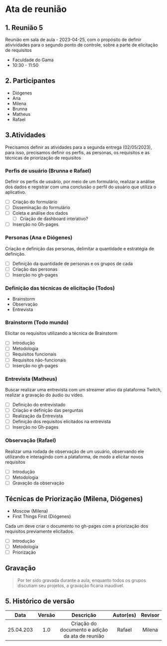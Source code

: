 # Ata de reunião

## 1. Reunião 5

Reunião em sala de aula - 2023-04-25, com o propósito de definir ativividades para o segundo ponto de controle, sobre a parte de elicitação de requisitos
- Faculdade do Gama
- 10:30 - 11:50

## 2. Participantes
- Diógenes
- Ana
- Milena
- Brunna
- Matheus
- Rafael

## 3.Atividades

Precisamos definir as atividades para a segunda entrega (02/05/2023), para isso, precisamos definir os perfis, as personas, os requisitos e as técnicas de priorização de requisitos

### Perfis de usuário (Brunna e Rafael)

Definir os perfis de usuário, por meio de um formulário, realizar a análise dos dados e registrar com uma conclusão o perfil do usuário que utiliza o aplicativo.

- [ ] Criação do formulário
- [ ] Disseminação do formulário
- [ ] Coleta e análise dos dados
	- [ ] Criação de dashboard interativo?
- [ ] Inserção no Gh-pages

### Personas (Ana e Diógenes)

Criação e definição das personas, delimitar a quantidade e estratégia de definição.

- [ ] Definição da quantidade de personas e os grupos de cada
- [ ] Criação das personas
- [ ] Inserção no gh-pages

### Definição das técnicas de elicitação (Todos)

- Brainstorm
- Observação 
- Entrevista

### Brainstorm (Todo mundo)

Elicitar os requisitos utilizando a técnica de Brainstorm

- [ ] Introdução
- [ ] Metodologia
- [ ] Requisitos funcionais
- [ ] Requisitos não-funcionais
- [ ] Inserção no gh-pages

### Entrevista (Matheus)

Buscar realizar uma entrevista com um streamer ativo da plataforma Twitch, realizar a gravação do áudio ou vídeo.

- [ ] Definição do entrevistado
- [ ] Criação e definição das perguntas
- [ ] Realização da Entrevista
- [ ] Definição dos requisitos elicitados na entrevista
- [ ] Inserção no Gh-pages

### Observação (Rafael)

Realizar uma rodada de observação de um usuário, observando ele utilizando e interagindo com a plataforma, de modo a elicitar novos requisitos

- [ ] Introdução
- [ ] Metodologia
- [ ] Gravação da observação

## Técnicas de Priorização (Milena, Diógenes)

- Moscow (Milena)
- First Things First (Diógenes)

Cada um deve criar o documento no gh-pages com a priorização dos requisitos previamente elicitados.

- [ ] Introdução
- [ ] Metodologia
- [ ] Priorização

## Gravação

> Por ter sido gravada durante a aula, enquanto todos os grupos discutiam  seu projetos, a gravação ficaria inaudível.

## 5. Histórico de versão
|    Data    | Versão | Descrição                                       | Autor(es)  | Revisor  |
| :--------: | :----: | :---------------------------------------------: | :--------: | :------: |
| 25.04.203 | 1.0    | Criação do documento e adição da ata de reunião |   Rafael   | Milena   |
